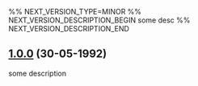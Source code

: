 %% NEXT_VERSION_TYPE=MINOR
%% NEXT_VERSION_DESCRIPTION_BEGIN
some desc
%% NEXT_VERSION_DESCRIPTION_END
## [1.0.0]() (30-05-1992)

some description